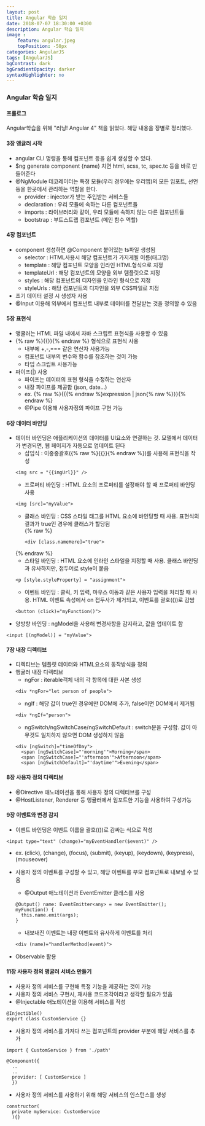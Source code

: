 ```yaml
---
layout: post
title: Angular 학습 일지
date: 2018-07-07 18:30:00 +0300
description: Angular 학습 일지
image :
    feature: angular.jpeg
    topPosition: -50px
categories: AngularJS
tags: [AngularJS]
bgContrast: dark
bgGradientOpacity: darker
syntaxHighlighter: no
---
```


### Angular 학습 일지

#### 프롤로그
Angular학습을 위해 "러닝! Angular 4" 책을 읽었다. 해당 내용을 장별로 정리했다.

#### 3장 앵귤러 시작
- angular CLI 명령을 통해 컴포넌트 등을 쉽게 생성할 수 있다.
- $ng generate component {name} 치면 html, scss, tc, spec.tc 등을 바로 만들어준다
- @NgModule 데코레이터는 특정 모듈(우리 경우에는 우리앱)의 모든 임포트, 선언 등을 한곳에서 관리하는 역할을 한다.
  - provider : injector가 받는 주입받는 서비스들
  - declaration : 우리 모듈에 속하는 다른 컴포넌트들
  - imports : 라이브러리와 같이, 우리 모듈에 속하지 않는 다른 컴포넌트들
  - bootstrap : 부트스트랩 컴포넌트 (메인 함수 역할)

#### 4장 컴포넌트
- component 생성하면 @Component 붙어있는 ts파일 생성됨
  - selector : HTML사용시 해당 컴포넌트가 가지게될 이름(태그명)
  - template : 해당 컴포넌트 모양을 인라인 HTML형식으로 지정
  - templateUrl : 해당 컴포넌트의 모양을 외부 템플릿으로 지정
  - styles : 해당 컴포넌트의 디자인을 인라인 형식으로 지정
  - styleUrls : 해당 컴포넌트의 디자인을 외부 CSS파일로 지정
- 초기 데이터 설정 시 생성자 사용
- @Input 이용해 외부에서 컴포넌트 내부로 데이터를 전달받는 것을 정의할 수 있음

#### 5장 표현식
- 앵귤러는 HTML 파일 내에서 자바 스크립트 표현식을 사용할 수 있음
- {% raw %}{{}}{% endraw %} 형식으로 표현식 사용
  - 내부에 +,-,=== 같은 연산자 사용가능
  - 컴포넌트 내부의 변수와 함수를 참조하는 것이 가능
  - 타입 스크립트 사용가능
- 파이프(\|) 사용
  - 파이프는 데이터의 표현 형식을 수정하는 연산자
  - 내장 파이프를 제공함 (json, date...)
  - ex. {% raw %}{{{% endraw %}expression \| json{% raw %}}}{% endraw %}
  - @Pipe 이용해 사용자정의 파이프 구현 가능

#### 6장 데이터 바인딩
- 데이터 바인딩은 애플리케이션의 데이터를 UI요소와 연결하는 것. 모델에서 데이터가 변경되면, 웹 페이지가 자동으로 업데이트 된다
  - 삽입식 : 이중중괄호({% raw %}{{}}{% endraw %})를 사용해 표현식을 작성  
  ~~~~
  <img src = "{{imgUrl}}" />
  ~~~~
  - 프로퍼티 바인딩 : HTML 요소의 프로퍼티를 설정해야 할 때 프로퍼티 바인딩 사용  
  ~~~~
  <img [src]="myValue">
  ~~~~
  - 클래스 바인딩 : CSS 스타일 태그를 HTML 요소에 바인딩할 때 사용. 표현식의 결과가 true인 경우에 클래스가 할당됨  
  {% raw %}
    ~~~~
    <div [class.nameHere]="true">
    ~~~~
  {% endraw %}
  - 스타일 바인딩 : HTML 요소에 인라인 스타일을 지정할 때 사용. 클래스 바인딩과 유사하지만, 접두어로 style이 붙음  
  ~~~~
  <p [style.styleProperty] = "assignment">
  ~~~~
  - 이벤트 바인딩 : 클릭, 키 입력, 마우스 이동과 같은 사용자 입력을 처리할 때 사용. HTML 이벤트 속성에서 on 접두사가 제거되고, 이벤트를 괄호(())로 감쌈  
  ~~~~
  <button (click)="myFunction()">
  ~~~~
- 양방향 바인딩 : ngModel을 사용해 변경사항을 감지하고, 값을 업데이트 함  
~~~~
<input [(ngModel)] = "myValue">
~~~~

#### 7장 내장 디렉티브
- 디렉티브는 템플릿 데이터와 HTML요소의 동작방식을 정의
- 앵귤러 내장 디렉티브
  - ngFor : iterable객체 내의 각 항목에 대한 사본 생성  
  ~~~~
  <div *ngFor="let person of people">
  ~~~~
  - ngIf : 해당 값이 true인 경우에만 DOM에 추가, false이면 DOM에서 제거됨  
  ~~~~
  <div *ngIf="person">
  ~~~~
  - ngSwitch/ngSwitchCase/ngSwitchDefault : switch문을 구성함. 값이 아무것도 일치하지 않으면 DOM 생성하지 않음  
  ~~~~
  <div [ngSwitch]="timeOfDay">
    <span [ngSwitchCase]="'morning'">Morning</span>
    <span [ngSwitchCase]="'afternoon'">Afternoon</span>
    <span [ngSwitchDefault]="'daytime'">Evening</span>
  ~~~~

#### 8장 사용자 정의 디렉티브
- @Directive 애노테이션을 통해 사용자 정의 디렉티브를 구성
- @HostListener, Renderer 등 앵귤러에서 임포트한 기능을 사용하여 구성가능

#### 9장 이벤트와 변경 감지
- 이벤트 바인딩은 이벤트 이름을 괄호(())로 감싸는 식으로 작성   
~~~~
<input type="text" (change)="myEventHandler($event)" />
~~~~
  - ex. (click), (change), (focus), (submit), (keyup), (keydown), (keypress), (mouseover)

- 사용자 정의 이벤트를 구성할 수 있고, 해당 이벤트를 부모 컴포넌트로 내보낼 수 있음
  - @Output 애노테이션과 EventEmitter 클래스를 사용
  ~~~~
  @Output() name: EventEmitter<any> = new EventEmitter();
  myFunction() {
    this.name.emit(args);
  }
  ~~~~
  - 내보내진 이벤트는 내장 이벤트와 유사하게 이벤트를 처리
  ~~~~
  <div (name)="handlerMethod(event)">
  ~~~~
- Observable 활용

#### 11장 사용자 정의 앵귤러 서비스 만들기
- 사용자 정의 서비스를 구현해 특정 기능을 제공하는 것이 가능
- 사용자 정의 서비스 구현시, 재사용 코드조각이라고 생각할 필요가 있음
- @Injectable 애노테이션을 이용해 서비스를 작성
~~~~
@Injectible()
export class CustomService {}
~~~~
- 사용자 정의 서비스를 가져다 쓰는 컴포넌트의 provider 부분에 해당 서비스를 추가
~~~~
import { CustomService } from './path'

@Component({
  ..
  ..
  provider: [ CustomService ]
  })
~~~~
- 사용자 정의 서비스를 사용하기 위해 해당 서비스의 인스턴스를 생성
~~~~
constructor(
  private myService: CustomService
  ){}
~~~~
